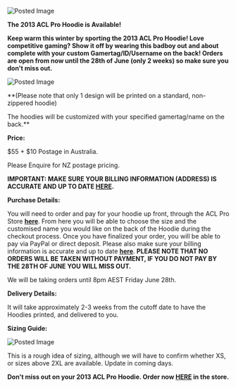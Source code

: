 ![Posted Image](http://oi43.tinypic.com/35n25oi.jpg)





**The 2013 ACL Pro Hoodie is Available!**





**Keep warm this winter by sporting the 2013 ACL Pro Hoodie! Love competitive gaming? Show it off by wearing this badboy out and about complete with your custom Gamertag/ID/Username on the back! Orders are open from now until the 28th of June (only 2 weeks) so make sure you don't miss out.**





![Posted Image](http://oi43.tinypic.com/6p6plx.jpg)





**(Please note that only 1 design will be printed on a standard, non-zippered hoodie)





The hoodies will be customized with your specified gamertag/name on the back.**





**Price:**

$55 + $10 Postage in Australia.


Please Enquire for NZ postage pricing.






**IMPORTANT: MAKE SURE YOUR BILLING INFORMATION (ADDRESS) IS ACCURATE AND UP TO DATE 
[HERE](http://www.aclpro.com.au/forums/index.php?app=nexus&module=clients§ion=info).**






**Purchase Details:**

You will need to order and pay for your hoodie up front, through the ACL Pro Store 
**[here](http://www.aclpro.com.au/forums/store/product/45-2013-hoodie/)**. From here you will be able to choose the size and the customised name you would like on the back of the Hoodie during the checkout process. Once you have finalized your order, you will be able to pay via PayPal or direct deposit. Please also make sure your billing information is accurate and up to date 
**[here](http://www.aclpro.com.au/forums/index.php?app=nexus&module=clients§ion=info)**. 
**PLEASE NOTE THAT NO ORDERS WILL BE TAKEN WITHOUT PAYMENT, IF YOU DO NOT PAY BY THE 28TH OF JUNE YOU WILL MISS OUT.**





We will be taking orders until 8pm AEST Friday June 28th.






**Delivery Details:**

It will take approximately 2-3 weeks from the cutoff date to have the Hoodies printed, and delivered to you. 






**Sizing Guide:**


![Posted Image](http://i986.photobucket.com/albums/ae349/comablack84/Picture1.png)

This is a rough idea of sizing, although we will have to confirm whether XS, or sizes above 2XL are available. Update in coming days.









**Don't miss out on your 2013 ACL Pro Hoodie. Order now 
**[HERE](http://www.aclpro.com.au/forums/store/product/45-2013-hoodie/)** in the store.**